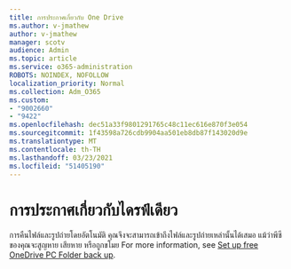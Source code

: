 ```yaml
---
title: การประกาศเกี่ยวกับ One Drive
ms.author: v-jmathew
author: v-jmathew
manager: scotv
audience: Admin
ms.topic: article
ms.service: o365-administration
ROBOTS: NOINDEX, NOFOLLOW
localization_priority: Normal
ms.collection: Adm_O365
ms.custom:
- "9002660"
- "9422"
ms.openlocfilehash: dec51a33f9801291765c48c11ec616e870f3e054
ms.sourcegitcommit: 1f43598a726cdb9904aa501eb8db87f143020d9e
ms.translationtype: MT
ms.contentlocale: th-TH
ms.lasthandoff: 03/23/2021
ms.locfileid: "51405190"
---
```

# <a name="one-drive-announcement"></a>การประกาศเกี่ยวกับไดรฟ์เดียว

การคืนไฟล์และรูปถ่ายโดยอัตโนมัติ คุณจึงจะสามารถเข้าถึงไฟล์และรูปถ่ายเหล่านั้นได้เสมอ แม้ว่าพีซีของคุณจะสูญหาย เสียหาย หรือถูกขโมย For more information, see [Set up free OneDrive PC Folder back up](https://www.microsoft.com/microsoft-365/onedrive/pc-cloud-backup).
